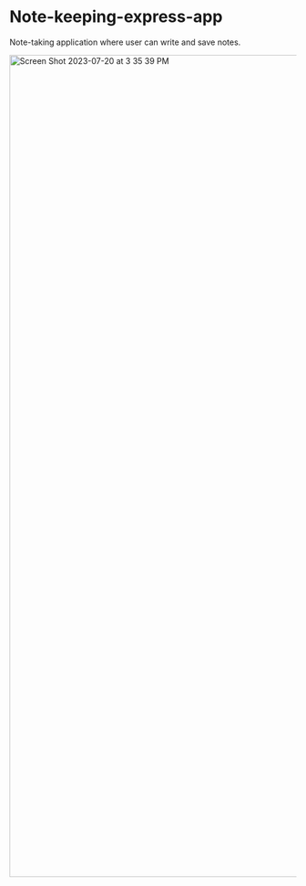 # Note-keeping-express-app
Note-taking application where user can write and save notes.

<img width="1440" alt="Screen Shot 2023-07-20 at 3 35 39 PM" src="https://github.com/NickCamacho15/Note-keeping-express-app/assets/118080701/272c5af1-5f7a-4e6e-9384-2616376bbd2d">


